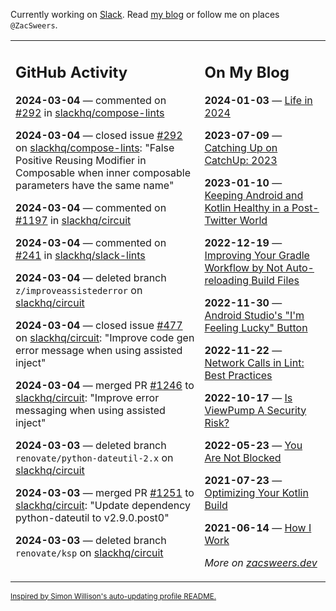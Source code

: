 Currently working on [Slack](https://slack.com/). Read [my blog](https://zacsweers.dev/) or follow me on places `@ZacSweers`.

<table><tr><td valign="top" width="60%">

## GitHub Activity
<!-- githubActivity starts -->
**2024-03-04** — commented on [#292](https://github.com/slackhq/compose-lints/issues/292#issuecomment-1977392705) in [slackhq/compose-lints](https://github.com/slackhq/compose-lints)

**2024-03-04** — closed issue [#292](https://github.com/slackhq/compose-lints/issues/292) on [slackhq/compose-lints](https://github.com/slackhq/compose-lints): "False Positive Reusing Modifier in Composable when inner composable parameters have the same name"

**2024-03-04** — commented on [#1197](https://github.com/slackhq/circuit/pull/1197#issuecomment-1977115618) in [slackhq/circuit](https://github.com/slackhq/circuit)

**2024-03-04** — commented on [#241](https://github.com/slackhq/slack-lints/issues/241#issuecomment-1977044464) in [slackhq/slack-lints](https://github.com/slackhq/slack-lints)

**2024-03-04** — deleted branch `z/improveassistederror` on [slackhq/circuit](https://github.com/slackhq/circuit)

**2024-03-04** — closed issue [#477](https://github.com/slackhq/circuit/issues/477) on [slackhq/circuit](https://github.com/slackhq/circuit): "Improve code gen error message when using assisted inject"

**2024-03-04** — merged PR [#1246](https://github.com/slackhq/circuit/pull/1246) to [slackhq/circuit](https://github.com/slackhq/circuit): "Improve error messaging when using assisted inject"

**2024-03-03** — deleted branch `renovate/python-dateutil-2.x` on [slackhq/circuit](https://github.com/slackhq/circuit)

**2024-03-03** — merged PR [#1251](https://github.com/slackhq/circuit/pull/1251) to [slackhq/circuit](https://github.com/slackhq/circuit): "Update dependency python-dateutil to v2.9.0.post0"

**2024-03-03** — deleted branch `renovate/ksp` on [slackhq/circuit](https://github.com/slackhq/circuit)
<!-- githubActivity ends -->
</td><td valign="top" width="40%">

## On My Blog
<!-- blog starts -->
**2024-01-03** — [Life in 2024](https://www.zacsweers.dev/life-in-2024/)

**2023-07-09** — [Catching Up on CatchUp: 2023](https://www.zacsweers.dev/catching-up-on-catchup-2023/)

**2023-01-10** — [Keeping Android and Kotlin Healthy in a Post-Twitter World](https://www.zacsweers.dev/keeping-android-healthy/)

**2022-12-19** — [Improving Your Gradle Workflow by Not Auto-reloading Build Files](https://www.zacsweers.dev/improving-your-workflow-by-not-auto-reloading-build-files/)

**2022-11-30** — [Android Studio's "I'm Feeling Lucky" Button](https://www.zacsweers.dev/android-studios-im-feeling-lucky-button/)

**2022-11-22** — [Network Calls in Lint: Best Practices](https://www.zacsweers.dev/network-calls-in-lint-best-practices/)

**2022-10-17** — [Is ViewPump A Security Risk?](https://www.zacsweers.dev/is-viewpump-a-security-risk/)

**2022-05-23** — [You Are Not Blocked](https://www.zacsweers.dev/you-are-not-blocked/)

**2021-07-23** — [Optimizing Your Kotlin Build](https://www.zacsweers.dev/optimizing-your-kotlin-build/)

**2021-06-14** — [How I Work](https://www.zacsweers.dev/how-i-work/)
<!-- blog ends -->
_More on [zacsweers.dev](https://zacsweers.dev/)_
</td></tr></table>

<sub><a href="https://simonwillison.net/2020/Jul/10/self-updating-profile-readme/">Inspired by Simon Willison's auto-updating profile README.</a></sub>